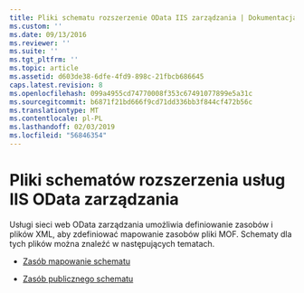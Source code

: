 ```yaml
---
title: Pliki schematu rozszerzenie OData IIS zarządzania | Dokumentacja firmy Microsoft
ms.custom: ''
ms.date: 09/13/2016
ms.reviewer: ''
ms.suite: ''
ms.tgt_pltfrm: ''
ms.topic: article
ms.assetid: d603de38-6dfe-4fd9-898c-21fbcb686645
caps.latest.revision: 8
ms.openlocfilehash: 099a4955cd74770008f353c67491077899e5a31c
ms.sourcegitcommit: b6871f21bd666f9cd71dd336bb3f844cf472b56c
ms.translationtype: MT
ms.contentlocale: pl-PL
ms.lasthandoff: 02/03/2019
ms.locfileid: "56846354"
---
```

# <a name="management-odata-iis-extension-schema-files"></a>Pliki schematów rozszerzenia usług IIS OData zarządzania

Usługi sieci web OData zarządzania umożliwia definiowanie zasobów i plików XML, aby zdefiniować mapowanie zasobów pliki MOF. Schematy dla tych plików można znaleźć w następujących tematach.

- [Zasób mapowanie schematu](./resource-mapping-schema.md)

- [Zasób publicznego schematu](./public-resource-schema.md)